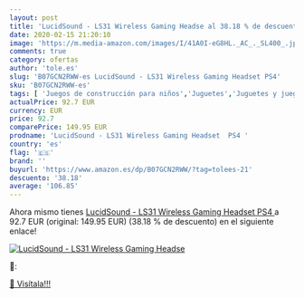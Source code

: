 ```yaml
---
layout: post
title: 'LucidSound - LS31 Wireless Gaming Headse al 38.18 % de descuento'
date: 2020-02-15 21:20:10
image: 'https://m.media-amazon.com/images/I/41A0I-eG8HL._AC_._SL400_.jpg'
comments: true
category: ofertas
author: 'tole.es'
slug: 'B07GCN2RWW-es LucidSound - LS31 Wireless Gaming Headset PS4'
sku: 'B07GCN2RWW-es'
tags: [ 'Juegos de construcción para niños','Juguetes','Juguetes y juegos','ps4', ]
actualPrice: 92.7 EUR
currency: EUR
price: 92.7
comparePrice: 149.95 EUR
prodname: 'LucidSound - LS31 Wireless Gaming Headset  PS4 '
country: 'es'
flag: '🇪🇸'
brand: ''
buyurl: 'https://www.amazon.es/dp/B07GCN2RWW/?tag=tolees-21'
descuento: '38.18'
average: '106.85'
---
```


Ahora mismo tienes [LucidSound - LS31 Wireless Gaming Headset  PS4 ](https://www.amazon.es/dp/B07GCN2RWW/?tag=tolees-21) a 92.7 EUR (original: 149.95 EUR) (38.18 %  de descuento) en el siguiente enlace!

[![LucidSound - LS31 Wireless Gaming Headse](https://m.media-amazon.com/images/I/41A0I-eG8HL._AC_._SL400_.jpg)](https://www.amazon.es/dp/B07GCN2RWW/?tag=tolees-21)

🔎:


[🛒 Visítala!!!](https://www.amazon.es/dp/B07GCN2RWW/?tag=tolees-21)
